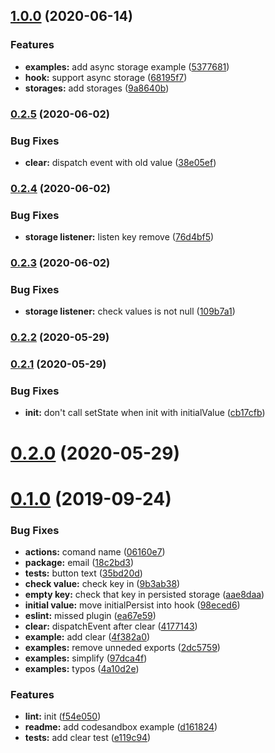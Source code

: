 ## [1.0.0](https://github.com/Akurganow/use-persisted-state/compare/v0.2.5...v1.0.0) (2020-06-14)


### Features

* **examples:** add async storage example ([5377681](https://github.com/Akurganow/use-persisted-state/commit/5377681b5db547fb0add701f49f9ad426e6e36f7))
* **hook:** support async storage ([68195f7](https://github.com/Akurganow/use-persisted-state/commit/68195f7d75dbd58087dd8dc0b38d92c5bbb3837d))
* **storages:** add storages ([9a8640b](https://github.com/Akurganow/use-persisted-state/commit/9a8640b3dbbb50686ff7b286d35b9707af3428ce))

### [0.2.5](https://github.com/Akurganow/use-persisted-state/compare/v0.2.4...v0.2.5) (2020-06-02)


### Bug Fixes

* **clear:** dispatch event with old value ([38e05ef](https://github.com/Akurganow/use-persisted-state/commit/38e05ef77e88bc2de84b2352f63726b60096bad6))

### [0.2.4](https://github.com/Akurganow/use-persisted-state/compare/v0.2.3...v0.2.4) (2020-06-02)


### Bug Fixes

* **storage listener:** listen key remove ([76d4bf5](https://github.com/Akurganow/use-persisted-state/commit/76d4bf5227920e0739fc8292ffc7e657bb03f7c5))

### [0.2.3](https://github.com/Akurganow/use-persisted-state/compare/v0.2.2...v0.2.3) (2020-06-02)


### Bug Fixes

* **storage listener:** check values is not null ([109b7a1](https://github.com/Akurganow/use-persisted-state/commit/109b7a18f433f8b19f1c5e857c6c3021b26a0ad5))

### [0.2.2](https://github.com/Akurganow/use-persisted-state/compare/v0.2.1...v0.2.2) (2020-05-29)

### [0.2.1](https://github.com/Akurganow/use-persisted-state/compare/v0.2.0...v0.2.1) (2020-05-29)


### Bug Fixes

* **init:** don't call setState when init with initialValue ([cb17cfb](https://github.com/Akurganow/use-persisted-state/commit/cb17cfbcdf8731ff7695311b35771c2736a11580))

# [0.2.0](https://github.com/Akurganow/use-persisted-state/compare/v0.1.0...v0.2.0) (2020-05-29)

# [0.1.0](https://github.com/Akurganow/use-persisted-state/compare/v0.0.10...v0.1.0) (2019-09-24)

### Bug Fixes

* **actions:** comand name ([06160e7](https://github.com/Akurganow/use-persisted-state/commit/06160e7))
* **package:** email ([18c2bd3](https://github.com/Akurganow/use-persisted-state/commit/18c2bd3))
* **tests:** button text ([35bd20d](https://github.com/Akurganow/use-persisted-state/commit/35bd20d))
* **check value:** check key in ([9b3ab38](https://github.com/Akurganow/use-persisted-state/commit/9b3ab38))
* **empty key:** check that key in persisted storage ([aae8daa](https://github.com/Akurganow/use-persisted-state/commit/aae8daa))
* **initial value:** move initialPersist into hook ([98eced6](https://github.com/Akurganow/use-persisted-state/commit/98eced6))
* **eslint:** missed plugin ([ea67e59](https://github.com/Akurganow/use-persisted-state/commit/ea67e59))
* **clear:** dispatchEvent after clear ([4177143](https://github.com/Akurganow/use-persisted-state/commit/4177143))
* **example:** add clear ([4f382a0](https://github.com/Akurganow/use-persisted-state/commit/4f382a0))
* **examples:** remove unneded exports ([2dc5759](https://github.com/Akurganow/use-persisted-state/commit/2dc5759))
* **examples:** simplify ([97dca4f](https://github.com/Akurganow/use-persisted-state/commit/97dca4f))
* **examples:** typos ([4a10d2e](https://github.com/Akurganow/use-persisted-state/commit/4a10d2e))

### Features

* **lint:** init ([f54e050](https://github.com/Akurganow/use-persisted-state/commit/f54e050))
* **readme:** add codesandbox example ([d161824](https://github.com/Akurganow/use-persisted-state/commit/d161824))
* **tests:** add clear test ([e119c94](https://github.com/Akurganow/use-persisted-state/commit/e119c94))
